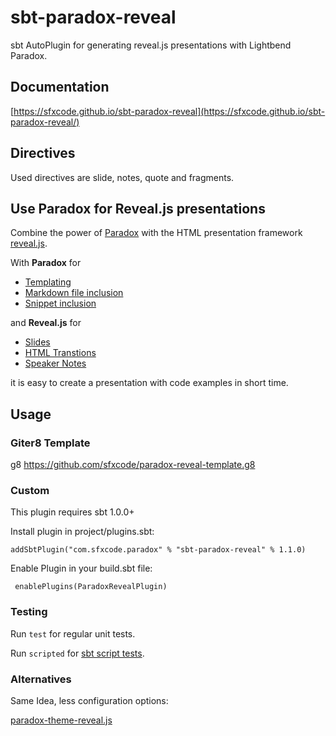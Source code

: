 # sbt-paradox-reveal

sbt AutoPlugin for generating reveal.js presentations with Lightbend
Paradox.

## Documentation

[https://sfxcode.github.io/sbt-paradox-reveal](https://sfxcode.github.io/sbt-paradox-reveal/)

## Directives

Used directives are slide, notes, quote and fragments.

## Use Paradox for Reveal.js presentations

Combine the power of [Paradox](https://developer.lightbend.com/docs/paradox/current/) with the HTML presentation framework [reveal.js](https://revealjs.com/#/).

With **Paradox** for

* [Templating](https://developer.lightbend.com/docs/paradox/current/customization/templating.html)
* [Markdown file inclusion](https://developer.lightbend.com/docs/paradox/current/directives/includes.html)
* [Snippet inclusion](https://developer.lightbend.com/docs/paradox/current/directives/snippets.html)

and **Reveal.js** for

* [Slides](https://revealjs.com/#/1)
* [HTML Transtions](https://revealjs.com/#/transitions)
* [Speaker Notes](https://revealjs.com/#/20)

it is easy to create a presentation with code examples in short time.

## Usage

### Giter8 Template

g8 https://github.com/sfxcode/paradox-reveal-template.g8

### Custom

This plugin requires sbt 1.0.0+

Install plugin in project/plugins.sbt:

```
addSbtPlugin("com.sfxcode.paradox" % "sbt-paradox-reveal" % 1.1.0)
```

Enable Plugin in your build.sbt file:

```
 enablePlugins(ParadoxRevealPlugin)
```

### Testing

Run `test` for regular unit tests.

Run `scripted` for [sbt script tests](http://www.scala-sbt.org/1.x/docs/Testing-sbt-plugins.html).

### Alternatives

Same Idea, less configuration options:

[paradox-theme-reveal.js](https://github.com/raboof/paradox-theme-reveal.js)

